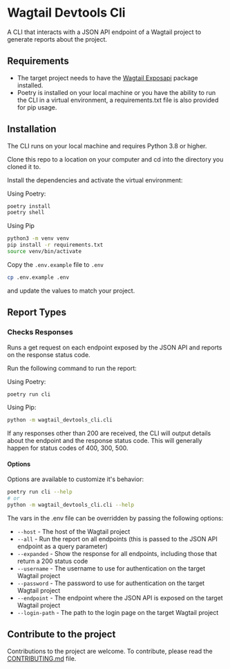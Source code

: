 # Wagtail Devtools Cli

A CLI that interacts with a JSON API endpoint of a Wagtail project to generate reports about the project.

## Requirements

- The target project needs to have the [Wagtail Exposapi](https://github.com/wagtail-packages/wagtail-exposapi) package installed.
- Poetry is installed on your local machine or you have the ability to run the CLI in a virtual environment, a requirements.txt file is also provided for pip usage.

## Installation

The CLI runs on your local machine and requires Python 3.8 or higher.

Clone this repo to a location on your computer and cd into the directory you cloned it to.

Install the dependencies and activate the virtual environment:

Using Poetry:

```bash
poetry install
poetry shell
```

Using Pip

```bash
python3 -m venv venv
pip install -r requirements.txt
source venv/bin/activate
```

Copy the `.env.example` file to `.env`

```bash
cp .env.example .env
```

and update the values to match your project.

## Report Types

### Checks Responses

Runs a get request on each endpoint exposed by the JSON API and reports on the response status code.

Run the following command to run the report:

Using Poetry:

```bash
poetry run cli
```

Using Pip:

```bash
python -m wagtail_devtools_cli.cli
```

If any responses other than 200 are received, the CLI will output details about the endpoint and the response status code. This will generally happen for status codes of 400, 300, 500.

#### Options

Options are available to customize it's behavior:

```bash
poetry run cli --help
# or
python -m wagtail_devtools_cli.cli --help
```

The vars in the .env file can be overridden by passing the following options:

- `--host` - The host of the Wagtail project
- `--all` - Run the report on all endpoints (this is passed to the JSON API endpoint as a query parameter)
- `--expanded` - Show the response for all endpoints, including those that return a 200 status code
- `--username` - The username to use for authentication on the target Wagtail project
- `--password` - The password to use for authentication on the target Wagtail project
- `--endpoint` - The endpoint where the JSON API is exposed on the target Wagtail project
- `--login-path` - The path to the login page on the target Wagtail project

## Contribute to the project

Contributions to the project are welcome. To contribute, please read the [CONTRIBUTING.md](docs/CONTRIBUTING.md) file.
